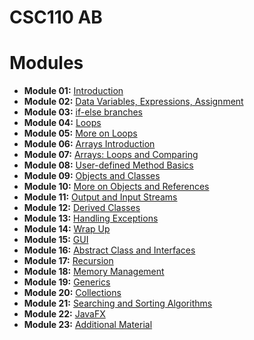 # CSC110 AB 

# Modules

- **Module 01:** [Introduction](modules/module_01_introduction/notes.md)
- **Module 02:** [Data Variables, Expressions, Assignment](modules/module_02_data_variables_expressions_assignment/notes.md)
- **Module 03:** [if-else branches](modules/module_03_if_else_branches/notes.md)
- **Module 04:** [Loops](modules/module_04_loops/notes.md)
- **Module 05:** [More on Loops](modules/module_05_more_on_loops/notes.md)
- **Module 06:** [Arrays Introduction](modules/module_06_arrays/notes.md)
- **Module 07:** [Arrays: Loops and Comparing](modules/module_07_arrays_loops_comparing/notes.md)
- **Module 08:** [User-defined Method Basics](modules/module_08_user-defined_method_basics/notes.md)
- **Module 09:** [Objects and Classes](modules/module_09_objects_and_classes/notes.md)
- **Module 10:** [More on Objects and References](modules/module_10_more_on_objects_and_references/notes.md)
- **Module 11:** [Output and Input Streams](modules/module_11_output_and_input_streams/notes.md)
- **Module 12:** [Derived Classes](modules/module_12_derived_classes/notes.md)
- **Module 13:** [Handling Exceptions](modules/module_13_handling_exceptions/notes.md)
- **Module 14:** [Wrap Up](modules/module_14_wrap_up/notes.md)
- **Module 15:** [GUI](modules/module_15_gui/notes.md)
- **Module 16:** [Abstract Class and Interfaces](modules/module_16_abstract_class_and_interfaces/notes.md)
- **Module 17:** [Recursion](modules/module_17_recursion/notes.md)
- **Module 18:** [Memory Management](modules/module_18_memory_management/notes.md)
- **Module 19:** [Generics](modules/module_19_generics/notes.md)
- **Module 20:** [Collections](modules/module_20_collections/notes.md)
- **Module 21:** [Searching and Sorting Algorithms](modules/module_21_searching_and_sorting_algorithms/notes.md)
- **Module 22:** [JavaFX](modules/module_22_javafx/notes.md)
- **Module 23:** [Additional Material](modules/module_23_additional_material/notes.md)